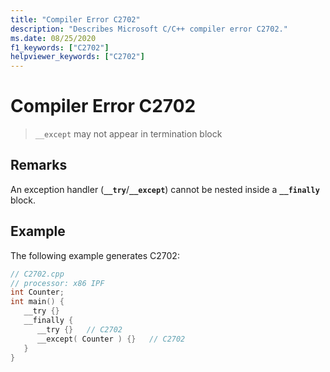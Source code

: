 ```yaml
---
title: "Compiler Error C2702"
description: "Describes Microsoft C/C++ compiler error C2702."
ms.date: 08/25/2020
f1_keywords: ["C2702"]
helpviewer_keywords: ["C2702"]
---
```

# Compiler Error C2702

> `__except` may not appear in termination block

## Remarks

An exception handler (**`__try`**/**`__except`**) cannot be nested inside a **`__finally`** block.

## Example

The following example generates C2702:

```cpp
// C2702.cpp
// processor: x86 IPF
int Counter;
int main() {
   __try {}
   __finally {
      __try {}   // C2702
      __except( Counter ) {}   // C2702
   }
}
```

